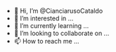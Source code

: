 - 👋 Hi, I’m @CianciarusoCataldo
- 👀 I’m interested in ...
- 🌱 I’m currently learning ...
- 💞️ I’m looking to collaborate on ...
- 📫 How to reach me ...

<!---
CianciarusoCataldo/CianciarusoCataldo is a ✨ special ✨ repository because its `README.md` (this file) appears on your GitHub profile.
You can click the Preview link to take a look at your changes.
--->
